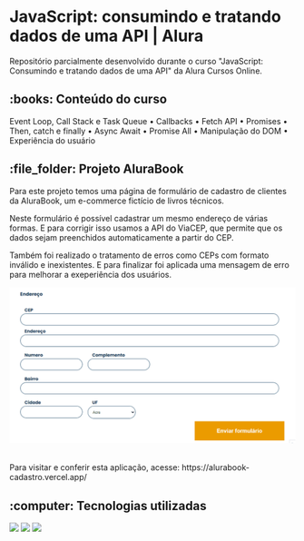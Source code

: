 <h1 id="top"> JavaScript: consumindo e tratando dados de uma API | Alura </h1>

<p>Repositório parcialmente desenvolvido durante o curso "JavaScript: Consumindo e tratando dados de uma API" da Alura Cursos Online.</p>

<h2>:books: Conteúdo do curso </h2>
  <p>Event Loop, Call Stack e Task Queue • Callbacks • Fetch API • Promises • Then, catch e finally •  Async Await • Promise All • Manipulação do DOM • Experiência do usuário</p>

<h2>:file_folder: Projeto AluraBook </h2> 
  <p>Para este projeto temos uma página de formulário de cadastro de clientes da AluraBook, um e-commerce fictício de livros técnicos.</p>

  <p>Neste formulário é possível cadastrar um mesmo endereço de várias formas. E para corrigir isso usamos a API do ViaCEP, que permite que os dados sejam preenchidos automaticamente a partir do CEP. </p>

  <p>Também foi realizado o tratamento de erros como CEPs com formato inválido e inexistentes. E para finalizar foi aplicada uma mensagem de erro para melhorar a exeperiência dos usuários.</p>

<div align="center">
  <img width=600px src="./img/git-alurabook.gif">
</div><br>

<p>Para visitar e conferir esta aplicação, acesse: https://alurabook-cadastro.vercel.app/</p>

<h2>:computer: Tecnologias utilizadas</h2> 
  <div>
    <img src="https://img.shields.io/badge/JavaScript-323330?style=for-the-badge&logo=javascript&logoColor=F7DF1E">
    <img src="https://img.shields.io/badge/HTML5-E34F26?style=for-the-badge&logo=html5&logoColor=white">
    <img src="https://img.shields.io/badge/CSS3-1572B6?style=for-the-badge&logo=css3&logoColor=white">
   </div>
